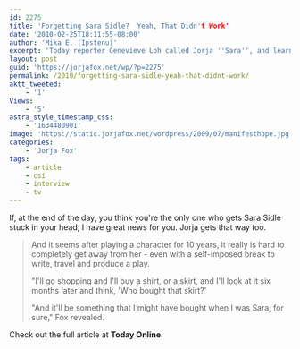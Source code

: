 ```yaml
---
id: 2275
title: 'Forgetting Sara Sidle?  Yeah, That Didn't Work'
date: '2010-02-25T18:11:55-08:00'
author: 'Mika E. (Ipstenu)'
excerpt: 'Today reporter Genevieve Loh called Jorja ''Sara'', and learned she''s not the only one who had a hard time forgetting the character.'
layout: post
guid: 'https://jorjafox.net/wp/?p=2275'
permalink: /2010/forgetting-sara-sidle-yeah-that-didnt-work/
aktt_tweeted:
    - '1'
Views:
    - '5'
astra_style_timestamp_css:
    - '1634480901'
image: 'https://static.jorjafox.net/wordpress/2009/07/manifesthope.jpg'
categories:
    - 'Jorja Fox'
tags:
    - article
    - csi
    - interview
    - tv
---
```


If, at the end of the day, you think you're the only one who gets Sara Sidle stuck in your head, I have great news for you.  Jorja gets that way too.

<blockquote>And it seems after playing a character for 10 years, it really is hard to completely get away from her - even with a self-imposed break to write, travel and produce a play.

"I'll go shopping and I'll buy a shirt, or a skirt, and I'll look at it six months later and think, 'Who bought that skirt?'

"And it'll be something that I might have bought when I was Sara, for sure," Fox revealed. </blockquote>

Check out the full article at **Today Online**.
